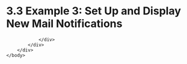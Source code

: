 <html dir="LTR" xmlns:mshelp="http://msdn.microsoft.com/mshelp" xmlns:ddue="http://ddue.schemas.microsoft.com/authoring/2003/5" xmlns:xlink="http://www.w3.org/1999/xlink" xmlns:tool="http://www.microsoft.com/tooltip">
    <head>
        <meta http-equiv="Content-Type" content="text/html; CHARSET=utf-8"></meta>
        <meta name="save" content="history"></meta>
        <title>3.3 Example 3: Set Up and Display New Mail Notifications</title>
        <xml>
            <mshelp:toctitle title="3.3 Example 3: Set Up and Display New Mail Notifications"></mshelp:toctitle>
            <mshelp:rltitle title="[MS-OXPROTO]: Example 3: Set Up and Display New Mail Notifications"></mshelp:rltitle>
            <mshelp:keyword index="A" term="3f4b8eaa-798d-45bd-907e-2de45f5dc0b2"></mshelp:keyword>
            <mshelp:attr name="DCSext.ContentType" value="open specification"></mshelp:attr>
            <mshelp:attr name="AssetID" value="3f4b8eaa-798d-45bd-907e-2de45f5dc0b2"></mshelp:attr>
            <mshelp:attr name="TopicType" value="kbRef"></mshelp:attr>
            <mshelp:attr name="DCSext.Title" value="[MS-OXPROTO]: Example 3: Set Up and Display New Mail Notifications" />
        </xml>
    </head>
    <body>
        <div id="header">
            <h1 class="heading">3.3 Example 3: Set Up and Display New Mail Notifications</h1>
        </div>
        <div id="mainSection">
            <div id="mainBody">
                <div id="allHistory" class="saveHistory"></div>
                <div id="sectionSection0" class="section" name="collapseableSection">
                    


                </div>
            </div>
        </div>
    </body>
</html>